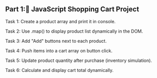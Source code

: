 ## Part 1:🛒 JavaScript Shopping Cart Project
Task 1: Create a product array and print it in console.

Task 2: Use .map() to display product list dynamically in the DOM.

Task 3: Add "Add" buttons next to each product.

Task 4: Push items into a cart array on button click.

Task 5: Update product quantity after purchase (inventory simulation).

Task 6: Calculate and display cart total dynamically.
